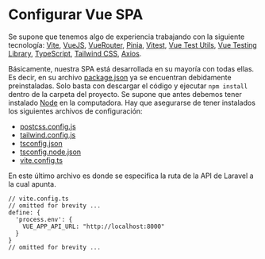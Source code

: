# Configurar Vue SPA

Se supone que tenemos algo de experiencia trabajando con la siguiente tecnología: [Vite](https://vitest.dev), [VueJS](https://vuejs.org), [VueRouter](https://router.vuejs.org), [Pinia](https://pinia.vuejs.org), [Vitest](https://vitest.dev), [Vue Test Utils](https://test-utils.vuejs.org/guide), [Vue Testing Library](https://testing-library.com/docs/vue-testing-library/intro), [TypeScript](https://www.typescriptlang.org), [Tailwind CSS](https://tailwindcss.com), [Axios](https://axios-http.com/).

Básicamente, nuestra SPA está desarrollada en su mayoría con todas ellas. Es decir, en su archivo [package.json](https://github.com/CaribesTIC/laravuel-spa/blob/main/package.json) ya se encuentran debidamente preinstaladas. Solo basta con descargar el código y ejecutar `npm install` dentro de la carpeta del proyecto. Se supone que antes debemos tener instalado [Node](https://nodejs.org/en/) en la computadora. Hay que asegurarse de tener instalados los siguientes archivos de configuración:

- [postcss.config.js](https://github.com/CaribesTIC/laravuel-spa/blob/main/postcss.config.js)
- [tailwind.config.js](https://github.com/CaribesTIC/laravuel-spa/blob/main/tailwind.config.js)
- [tsconfig.json](https://github.com/CaribesTIC/laravuel-spa/blob/main/tsconfig.json)
- [tsconfig.node.json](https://github.com/CaribesTIC/laravuel-spa/blob/main/tsconfig.node.json)
- [vite.config.ts](https://github.com/CaribesTIC/laravuel-spa/blob/main/vite.config.ts)

En este último archivo es donde se especifica la ruta de la API de Laravel a la cual apunta.

```ts{5}
// vite.config.ts
// omitted for brevity ...
define: {
  'process.env': {
    VUE_APP_API_URL: "http://localhost:8000"
  }
}
// omitted for brevity ...
```
